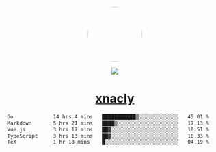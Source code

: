<p align="center">
  <img style="border-radius: 100px" width="128" height="128" src="https://avatars.githubusercontent.com/u/47723417?v=4"/>
</p>
<p align="center">
  <img src="https://komarev.com/ghpvc/?username=xnacly&&style=flat-square"/>
</p>

<h1 align="center"><a href="https://xnacly.me"> xnacly</a> </h1>

<!--START_SECTION:waka-->

```txt
Go             14 hrs 4 mins   ███████████▒░░░░░░░░░░░░░   45.01 %
Markdown       5 hrs 21 mins   ████▒░░░░░░░░░░░░░░░░░░░░   17.13 %
Vue.js         3 hrs 17 mins   ██▓░░░░░░░░░░░░░░░░░░░░░░   10.51 %
TypeScript     3 hrs 13 mins   ██▓░░░░░░░░░░░░░░░░░░░░░░   10.33 %
TeX            1 hr 18 mins    █░░░░░░░░░░░░░░░░░░░░░░░░   04.19 %
```

<!--END_SECTION:waka-->

